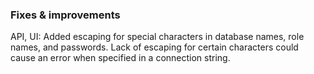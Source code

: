 ### Fixes & improvements

API, UI: Added escaping for special characters in database names, role names, and passwords. Lack of escaping for certain characters could cause an error when specified in a connection string.
